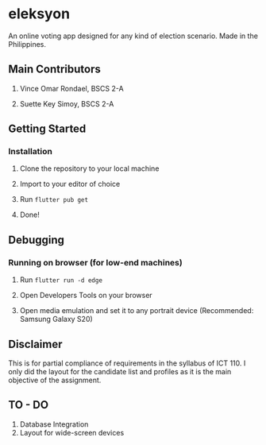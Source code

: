 # eleksyon

An online voting app designed for any kind of election scenario. 
Made in the Philippines.

## Main Contributors

1. Vince Omar Rondael, BSCS 2-A

2. Suette Key Simoy, BSCS 2-A

## Getting Started

### Installation

1. Clone the repository to your local machine

2. Import to your editor of choice

3. Run `flutter pub get`

4. Done!

## Debugging

### Running on browser (for low-end machines)

1. Run `flutter run -d edge` 

1. Open Developers Tools on your browser

2. Open media emulation and set it to any portrait device (Recommended: Samsung Galaxy S20)

## Disclaimer

This is for partial compliance of requirements in the syllabus of ICT 110. I only did the layout for the candidate list and profiles as it is the main objective of the assignment.

## TO - DO

1. Database Integration
2. Layout for wide-screen devices



